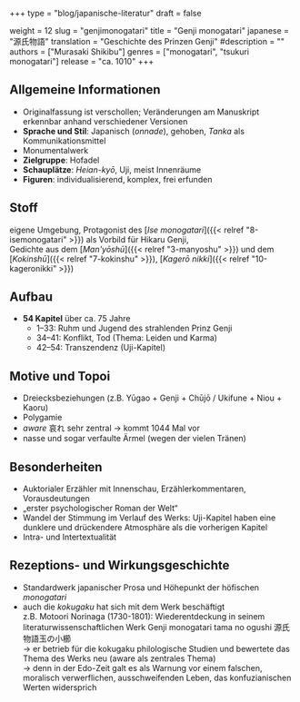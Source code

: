 +++
type = "blog/japanische-literatur"
draft = false

weight = 12
slug = "genjimonogatari"
title = "Genji monogatari"
japanese = "源氏物語"
translation = "Geschichte des Prinzen Genji"
#description = ""
authors = ["Murasaki Shikibu"]
genres = ["monogatari", "tsukuri monogatari"]
release = "ca. 1010"
+++

## Allgemeine Informationen  

- Originalfassung ist verschollen; Veränderungen am Manuskript erkennbar anhand verschiedener Versionen
- **Sprache und Stil**: Japanisch (*onnade*), gehoben, *Tanka* als Kommunikationsmittel
- Monumentalwerk
- **Zielgruppe**: Hofadel
- **Schauplätze**: *Heian-kyō*, Uji, meist Innenräume
- **Figuren**: individualisierend, komplex, frei erfunden

## Stoff

eigene Umgebung, Protagonist des [*Ise monogatari*]({{< relref "8-isemonogatari" >}}) als Vorbild für Hikaru Genji,  
Gedichte aus dem [*Man'yōshū*]({{< relref "3-manyoshu" >}}) und dem [*Kokinshū*]({{< relref "7-kokinshu" >}}), [*Kagerō nikki*]({{< relref "10-kageronikki" >}})

## Aufbau

- **54 Kapitel** über ca. 75 Jahre
  - 1–33: Ruhm und Jugend des strahlenden Prinz Genji
  - 34–41: Konflikt, Tod (Thema: Leiden und Karma)
  - 42–54: Transzendenz (Uji-Kapitel)

## Motive und Topoi

- Dreiecksbeziehungen (z.B. Yūgao + Genji + Chūjō / Ukifune + Niou + Kaoru)  
- Polygamie
- *aware* 哀れ sehr zentral -> kommt 1044 Mal vor
- nasse und sogar verfaulte Ärmel (wegen der vielen Tränen)

## Besonderheiten

- Auktorialer Erzähler mit Innenschau, Erzählerkommentaren, Vorausdeutungen
- „erster psychologischer Roman der Welt“
- Wandel der Stimmung im Verlauf des Werks: Uji-Kapitel haben eine dunklere und drückendere Atmosphäre als die vorherigen Kapitel
- Intra- und Intertextualität

## Rezeptions- und Wirkungsgeschichte

- Standardwerk japanischer Prosa und Höhepunkt der höfischen *monogatari*
- auch die *kokugaku* hat sich mit dem Werk beschäftigt  
  z.B. Motoori Norinaga (1730-1801): Wiederentdeckung in seinem literaturwissenschaftlichen Werk Genji monogatari tama no ogushi  源⽒物語⽟の⼩櫛  
  -> er betrieb für die kokugaku philologische Studien und bewertete das Thema des Werks neu (aware als zentrales Thema)  
  -> denn in der Edo-Zeit galt es als Warnung vor einem falschen, moralisch verwerflichen, ausschweifenden Leben, das konfuzianischen Werten widersprich
